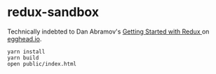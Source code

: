 # redux-sandbox
Technically indebted to Dan Abramov's [Getting Started with Redux
](https://egghead.io/courses/getting-started-with-redux) on [egghead.io](https://egghead.io/).

```
yarn install
yarn build
open public/index.html
```
